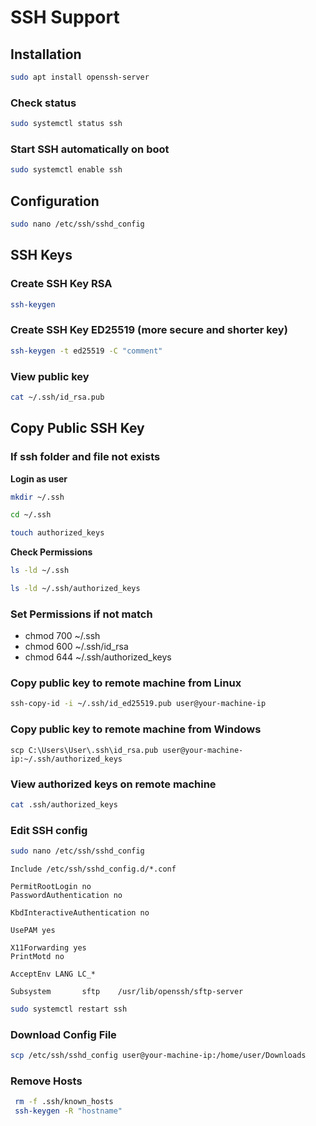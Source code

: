 # SSH Support

## Installation

```sh
sudo apt install openssh-server
```

### Check status

```sh
sudo systemctl status ssh
```

### Start SSH automatically on boot

```sh
sudo systemctl enable ssh
```

## Configuration

```sh
sudo nano /etc/ssh/sshd_config
```

## SSH Keys

### Create SSH Key RSA

```sh
ssh-keygen
```

### Create SSH Key ED25519 (more secure and shorter key)

```sh
ssh-keygen -t ed25519 -C "comment"
```

### View public key

```sh
cat ~/.ssh/id_rsa.pub
```

## Copy Public SSH Key

### If ssh folder and file not exists

**Login as user**

```sh
mkdir ~/.ssh
```

```sh
cd ~/.ssh
```

```sh
touch authorized_keys
```

**Check Permissions**

```sh
ls -ld ~/.ssh
```

```sh
ls -ld ~/.ssh/authorized_keys
```

### Set Permissions if not match

- chmod 700 ~/.ssh
- chmod 600 ~/.ssh/id_rsa
- chmod 644 ~/.ssh/authorized_keys

### Copy public key to remote machine from Linux

```sh
ssh-copy-id -i ~/.ssh/id_ed25519.pub user@your-machine-ip
```

### Copy public key to remote machine from Windows

```
scp C:\Users\User\.ssh\id_rsa.pub user@your-machine-ip:~/.ssh/authorized_keys
```

### View authorized keys on remote machine

```sh
cat .ssh/authorized_keys
```

### Edit SSH config

```sh
sudo nano /etc/ssh/sshd_config
```

```config
Include /etc/ssh/sshd_config.d/*.conf

PermitRootLogin no
PasswordAuthentication no

KbdInteractiveAuthentication no

UsePAM yes

X11Forwarding yes
PrintMotd no

AcceptEnv LANG LC_*

Subsystem       sftp    /usr/lib/openssh/sftp-server
```

```sh
sudo systemctl restart ssh
```

### Download Config File

```sh
scp /etc/ssh/sshd_config user@your-machine-ip:/home/user/Downloads
```

### Remove Hosts

```sh
 rm -f .ssh/known_hosts
 ssh-keygen -R "hostname"
```
